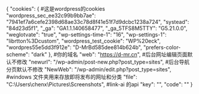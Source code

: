 
{
"cookies": {
#这是wordpress的cookies
"wordpress_sec_ee32c99b9bb7ae": "7941ef7a6cefe2398d68ae33c78d8f41e51f7d9dcbc1238a724",
"systead": "84d23d5f1",
"_ga": "GA1.1.140658477",
"_ga_5TFS8M5TTY": "G5.21.0.0",
"weglotvate": "true",
"wp-settings-time-1": "16",
"wp-settings-1": "librtton%3Dcustom",
"wordpress_test_cookie": "WP%20eck",
"wordpres55e5dd3f912e": "D-MrBd585dee814b624b",
"prefers-color-scheme": "dark"
},
#你的域名
"web": "https://d-mr.cn",
#后台网址编辑页面默认不修改
"newurl": "/wp-admin/post-new.php?post_type=sites",
#后台导航分页默认不修改
"NewWeb": "/wp-admin/edit.php?post_type=sites",
#windows 文件夹用来存放即将发布的网址和分类
"file": "C:\\Users\\chenx\\Pictures\\Screenshots",
#link-ai 的api
"key": "",
"code": ""
}

